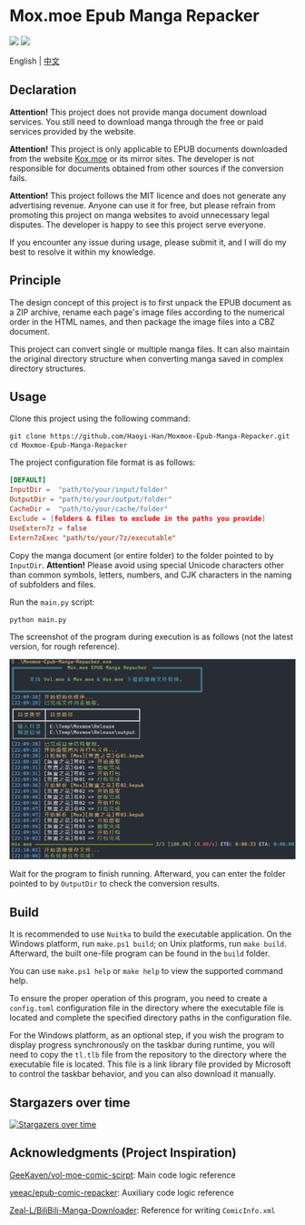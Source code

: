 # Mox.moe Epub Manga Repacker

![](https://img.shields.io/badge/python-v3.10-orange) ![](https://img.shields.io/github/license/Haoyi-Han/Moxmoe-Epub-Manga-Repacker)

English | [中文](./README_ZH.md)

## Declaration

**Attention!** This project does not provide manga document download services. You still need to download manga through the free or paid services provided by the website.

**Attention!** This project is only applicable to EPUB documents downloaded from the website [Kox.moe](https://kox.moe) or its mirror sites. The developer is not responsible for documents obtained from other sources if the conversion fails.

**Attention!** This project follows the MIT licence and does not generate any advertising revenue. Anyone can use it for free, but please refrain from promoting this project on manga websites to avoid unnecessary legal disputes. The developer is happy to see this project serve everyone.

If you encounter any issue during usage, please submit it, and I will do my best to resolve it within my knowledge.

## Principle

The design concept of this project is to first unpack the EPUB document as a ZIP archive, rename each page's image files according to the numerical order in the HTML names, and then package the image files into a CBZ document.

This project can convert single or multiple manga files. It can also maintain the original directory structure when converting manga saved in complex directory structures.

## Usage

Clone this project using the following command:

```shell
git clone https://github.com/Haoyi-Han/Moxmoe-Epub-Manga-Repacker.git
cd Moxmoe-Epub-Manga-Repacker
```

The project configuration file format is as follows:

```toml
[DEFAULT]
InputDir =  "path/to/your/input/folder"
OutputDir = "path/to/your/output/folder"
CacheDir =  "path/to/your/cache/folder"
Exclude = [folders & files to exclude in the paths you provide]
UseExtern7z = false
Extern7zExec "path/to/your/7z/executable"
```

Copy the manga document (or entire folder) to the folder pointed to by `InputDir`. **Attention!** Please avoid using special Unicode characters other than common symbols, letters, numbers, and CJK characters in the naming of subfolders and files.

Run the `main.py` script:

```shell
python main.py
```

The screenshot of the program during execution is as follows (not the latest version, for rough reference).

![](./img/2023-04-18.png)

Wait for the program to finish running. Afterward, you can enter the folder pointed to by `OutputDir` to check the conversion results.

## Build

It is recommended to use `Nuitka` to build the executable application. On the Windows platform, run `make.ps1 build`; on Unix platforms, run `make build`. Afterward, the built one-file program can be found in the `build` folder.

You can use `make.ps1 help` or `make help` to view the supported command help.

To ensure the proper operation of this program, you need to create a `config.toml` configuration file in the directory where the executable file is located and complete the specified directory paths in the configuration file.

For the Windows platform, as an optional step, if you wish the program to display progress synchronously on the taskbar during runtime, you will need to copy the `tl.tlb` file from the repository to the directory where the executable file is located. This file is a link library file provided by Microsoft to control the taskbar behavior, and you can also download it manually.

## Stargazers over time

[![Stargazers over time](https://starchart.cc/Haoyi-Han/Moxmoe-Epub-Manga-Repacker.svg)](https://starchart.cc/Haoyi-Han/Moxmoe-Epub-Manga-Repacker)

## Acknowledgments (Project Inspiration)

[GeeKaven/vol-moe-comic-scirpt](https://github.com/GeeKaven/vol-moe-comic-scirpt): Main code logic reference

[yeeac/epub-comic-repacker](https://github.com/yeeac/epub-comic-repacker): Auxiliary code logic reference

[Zeal-L/BiliBili-Manga-Downloader](https://github.com/Zeal-L/BiliBili-Manga-Downloader): Reference for writing `ComicInfo.xml`